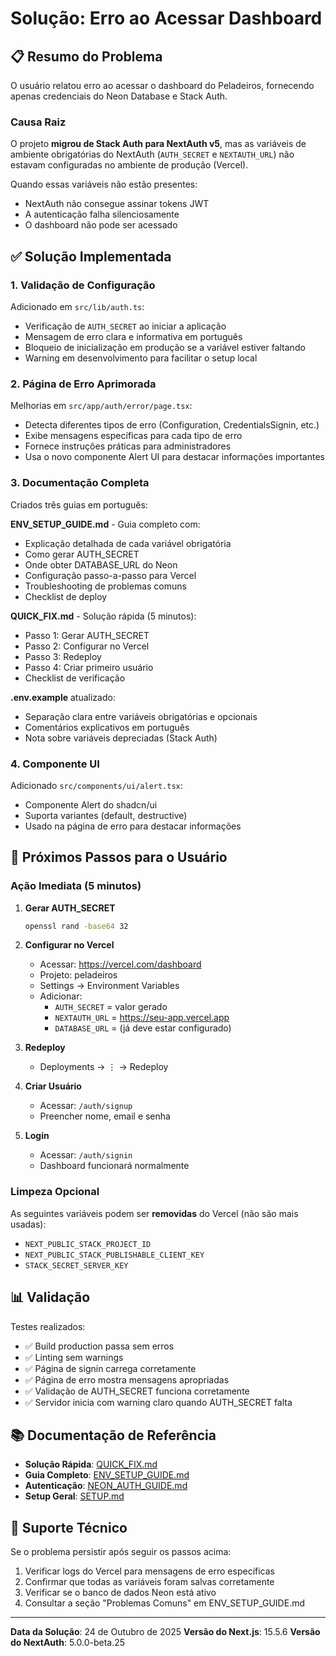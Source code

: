 # Solução: Erro ao Acessar Dashboard

## 📋 Resumo do Problema

O usuário relatou erro ao acessar o dashboard do Peladeiros, fornecendo apenas credenciais do Neon Database e Stack Auth.

### Causa Raiz

O projeto **migrou de Stack Auth para NextAuth v5**, mas as variáveis de ambiente obrigatórias do NextAuth (`AUTH_SECRET` e `NEXTAUTH_URL`) não estavam configuradas no ambiente de produção (Vercel).

Quando essas variáveis não estão presentes:
- NextAuth não consegue assinar tokens JWT
- A autenticação falha silenciosamente
- O dashboard não pode ser acessado

## ✅ Solução Implementada

### 1. Validação de Configuração

Adicionado em `src/lib/auth.ts`:
- Verificação de `AUTH_SECRET` ao iniciar a aplicação
- Mensagem de erro clara e informativa em português
- Bloqueio de inicialização em produção se a variável estiver faltando
- Warning em desenvolvimento para facilitar o setup local

### 2. Página de Erro Aprimorada

Melhorias em `src/app/auth/error/page.tsx`:
- Detecta diferentes tipos de erro (Configuration, CredentialsSignin, etc.)
- Exibe mensagens específicas para cada tipo de erro
- Fornece instruções práticas para administradores
- Usa o novo componente Alert UI para destacar informações importantes

### 3. Documentação Completa

Criados três guias em português:

**ENV_SETUP_GUIDE.md** - Guia completo com:
- Explicação detalhada de cada variável obrigatória
- Como gerar AUTH_SECRET
- Onde obter DATABASE_URL do Neon
- Configuração passo-a-passo para Vercel
- Troubleshooting de problemas comuns
- Checklist de deploy

**QUICK_FIX.md** - Solução rápida (5 minutos):
- Passo 1: Gerar AUTH_SECRET
- Passo 2: Configurar no Vercel
- Passo 3: Redeploy
- Passo 4: Criar primeiro usuário
- Checklist de verificação

**.env.example** atualizado:
- Separação clara entre variáveis obrigatórias e opcionais
- Comentários explicativos em português
- Nota sobre variáveis depreciadas (Stack Auth)

### 4. Componente UI

Adicionado `src/components/ui/alert.tsx`:
- Componente Alert do shadcn/ui
- Suporta variantes (default, destructive)
- Usado na página de erro para destacar informações

## 🚀 Próximos Passos para o Usuário

### Ação Imediata (5 minutos)

1. **Gerar AUTH_SECRET**
   ```bash
   openssl rand -base64 32
   ```

2. **Configurar no Vercel**
   - Acessar: https://vercel.com/dashboard
   - Projeto: peladeiros
   - Settings → Environment Variables
   - Adicionar:
     * `AUTH_SECRET` = valor gerado
     * `NEXTAUTH_URL` = https://seu-app.vercel.app
     * `DATABASE_URL` = (já deve estar configurado)

3. **Redeploy**
   - Deployments → ⋮ → Redeploy

4. **Criar Usuário**
   - Acessar: `/auth/signup`
   - Preencher nome, email e senha

5. **Login**
   - Acessar: `/auth/signin`
   - Dashboard funcionará normalmente

### Limpeza Opcional

As seguintes variáveis podem ser **removidas** do Vercel (não são mais usadas):
- `NEXT_PUBLIC_STACK_PROJECT_ID`
- `NEXT_PUBLIC_STACK_PUBLISHABLE_CLIENT_KEY`
- `STACK_SECRET_SERVER_KEY`

## 📊 Validação

Testes realizados:
- ✅ Build production passa sem erros
- ✅ Linting sem warnings
- ✅ Página de signin carrega corretamente
- ✅ Página de erro mostra mensagens apropriadas
- ✅ Validação de AUTH_SECRET funciona corretamente
- ✅ Servidor inicia com warning claro quando AUTH_SECRET falta

## 📚 Documentação de Referência

- **Solução Rápida**: [QUICK_FIX.md](./QUICK_FIX.md)
- **Guia Completo**: [ENV_SETUP_GUIDE.md](./ENV_SETUP_GUIDE.md)
- **Autenticação**: [NEON_AUTH_GUIDE.md](./NEON_AUTH_GUIDE.md)
- **Setup Geral**: [SETUP.md](./SETUP.md)

## 🔧 Suporte Técnico

Se o problema persistir após seguir os passos acima:

1. Verificar logs do Vercel para mensagens de erro específicas
2. Confirmar que todas as variáveis foram salvas corretamente
3. Verificar se o banco de dados Neon está ativo
4. Consultar a seção "Problemas Comuns" em ENV_SETUP_GUIDE.md

---

**Data da Solução**: 24 de Outubro de 2025
**Versão do Next.js**: 15.5.6
**Versão do NextAuth**: 5.0.0-beta.25
